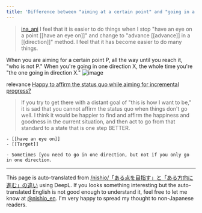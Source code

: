 ```yaml
---
title: 'Difference between "aiming at a certain point" and "going in a certain direction."'
---
```


> [ina_ani](https://twitter.com/ina_ani/status/1410158756495650817?s=21) I feel that it is easier to do things when I stop "have an eye on a point [[have an eye on]]" and change to "advance [[advance]] in a [[direction]]" method. I feel that it has become easier to do many things.

When you are aiming for a certain point P, all the way until you reach it, "who is not P."
When you're going in one direction X, the whole time you're "the one going in direction X."
![image](https://gyazo.com/b687bb0bcce914cf1480c809caaa6cce/thumb/1000)


relevance
[Happy to affirm the status quo while aiming for incremental progress?](https://blu3mo.github.io/blu3mo-quartz/現状を肯定しつつ漸進的な進歩を目指すと幸せ/)
> If you try to get there with a distant goal of "this is how I want to be," it is sad that you cannot affirm the status quo when things don't go well.
>  I think it would be happier to find and affirm the happiness and goodness in the current situation, and then act to go from that standard to a state that is one step BETTER.

    - [[have an eye on]]
    - [[Target]]

    - Sometimes [you need to go in one direction, but not if you only go in one direction.

---
This page is auto-translated from [/nishio/「ある点を目指す」と「ある方向に進む」の違い](https://scrapbox.io/nishio/「ある点を目指す」と「ある方向に進む」の違い) using DeepL. If you looks something interesting but the auto-translated English is not good enough to understand it, feel free to let me know at [@nishio_en](https://twitter.com/nishio_en). I'm very happy to spread my thought to non-Japanese readers.